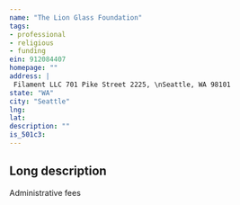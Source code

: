 ```yaml
---
name: "The Lion Glass Foundation"
tags:
- professional
- religious
- funding
ein: 912084407
homepage: ""
address: |
 Filament LLC 701 Pike Street 2225, \nSeattle, WA 98101
state: "WA"
city: "Seattle"
lng: 
lat: 
description: ""
is_501c3: 
---
```


## Long description

Administrative fees
